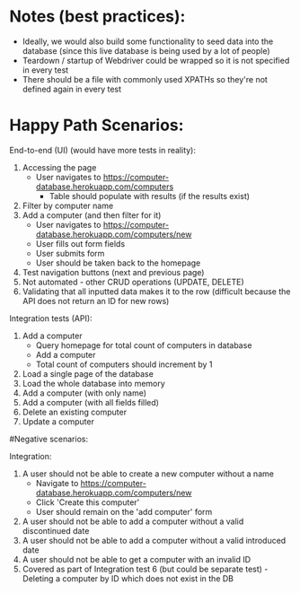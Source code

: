 # Notes (best practices):
* Ideally, we would also build some functionality to seed data into the database (since this live database is being used by a lot of people)
* Teardown / startup of Webdriver could be wrapped so it is not specified in every test
* There should be a file with commonly used XPATHs so they're not defined again in every test

# Happy Path Scenarios:

End-to-end (UI) (would have more tests in reality):
1. Accessing the page
   * User navigates to https://computer-database.herokuapp.com/computers
     * Table should populate with results (if the results exist)
2. Filter by computer name
3. Add a computer (and then filter for it)
    * User navigates to https://computer-database.herokuapp.com/computers/new
    * User fills out form fields
    * User submits form
    * User should be taken back to the homepage
4. Test navigation buttons (next and previous page)
5. Not automated - other CRUD operations (UPDATE, DELETE)
6. Validating that all inputted data makes it to the row (difficult because the API does not return an ID for new rows)
    
Integration tests (API):
1. Add a computer
    * Query homepage for total count of computers in database
    * Add a computer
    * Total count of computers should increment by 1
2. Load a single page of the database
3. Load the whole database into memory
4. Add a computer (with only name)
5. Add a computer (with all fields filled)
6. Delete an existing computer
7. Update a computer


#Negative scenarios:

Integration:
1. A user should not be able to create a new computer without a name
    * Navigate to https://computer-database.herokuapp.com/computers/new
    * Click 'Create this computer'
    * User should remain on the 'add computer' form
2. A user should not be able to add a computer without a valid discontinued date
3. A user should not be able to add a computer without a valid introduced date
4. A user should not be able to get a computer with an invalid ID
5. Covered as part of Integration test 6 (but could be separate test) - 
   Deleting a computer by ID which does not exist in the DB
